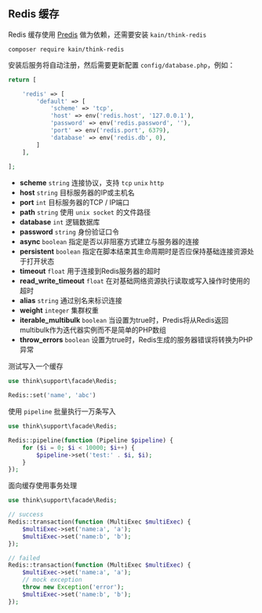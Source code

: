 ## Redis 缓存

Redis 缓存使用 [Predis](https://github.com/nrk/predis) 做为依赖，还需要安装 `kain/think-redis`

```shell
composer require kain/think-redis
```

安装后服务将自动注册，然后需要更新配置 `config/database.php`，例如：

```php
return [

    'redis' => [
        'default' => [
            'scheme' => 'tcp',
            'host' => env('redis.host', '127.0.0.1'),
            'password' => env('redis.password', ''),
            'port' => env('redis.port', 6379),
            'database' => env('redis.db', 0),
        ]
    ],
    
];
```

- **scheme** `string` 连接协议，支持 `tcp` `unix` `http`
- **host** `string` 目标服务器的IP或主机名
- **port** `int` 目标服务器的TCP / IP端口
- **path** `string` 使用 `unix socket` 的文件路径
- **database** `int` 逻辑数据库
- **password** `string` 身份验证口令
- **async** `boolean` 指定是否以非阻塞方式建立与服务器的连接
- **persistent** `boolean` 指定在脚本结束其生命周期时是否应保持基础连接资源处于打开状态
- **timeout** `float` 用于连接到Redis服务器的超时
- **read_write_timeout** `float` 在对基础网络资源执行读取或写入操作时使用的超时
- **alias** `string` 通过别名来标识连接
- **weight** `integer` 集群权重
- **iterable_multibulk** `boolean` 当设置为true时，Predis将从Redis返回multibulk作为迭代器实例而不是简单的PHP数组
- **throw_errors** `boolean` 设置为true时，Redis生成的服务器错误将转换为PHP异常

测试写入一个缓存

```php
use think\support\facade\Redis;

Redis::set('name', 'abc')
```

使用 `pipeline` 批量执行一万条写入

```php
use think\support\facade\Redis;

Redis::pipeline(function (Pipeline $pipeline) {
    for ($i = 0; $i < 10000; $i++) {
        $pipeline->set('test:' . $i, $i);
    }
});
```

面向缓存使用事务处理

```php
use think\support\facade\Redis;

// success
Redis::transaction(function (MultiExec $multiExec) {
    $multiExec->set('name:a', 'a');
    $multiExec->set('name:b', 'b');
});

// failed
Redis::transaction(function (MultiExec $multiExec) {
    $multiExec->set('name:a', 'a');
    // mock exception
    throw new Exception('error');
    $multiExec->set('name:b', 'b');
});
```